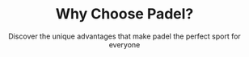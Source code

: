 ---
title: "Why Choose Padel?"
subtitle: "Discover the unique advantages that make padel the perfect sport for everyone"
features:
  - title: "Easy to Learn"
    description: "Perfect for beginners and experienced players alike. The enclosed court and simplified rules make it accessible to everyone."
    icon: "graduation-cap"
  - title: "Social Sport"
    description: "Play with friends and family in doubles format. Perfect for building connections and having fun together."
    icon: "users"
  - title: "Compact Courts"
    description: "Smaller courts mean more action and less running. Perfect for urban areas and indoor facilities."
    icon: "square"
  - title: "Physical Activity"
    description: "Excellent cardio workout that improves coordination, reflexes, and overall fitness."
    icon: "heart"
--- 